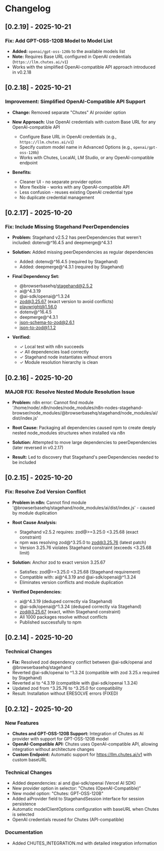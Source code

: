# Changelog

## [0.2.19] - 2025-10-21

### Fix: Add GPT-OSS-120B Model to Model List

- **Added:** `openai/gpt-oss-120b` to the available models list
- **Note:** Requires Base URL configured in OpenAI credentials (`https://llm.chutes.ai/v1`)
- Works with the simplified OpenAI-compatible API approach introduced in v0.2.18

## [0.2.18] - 2025-10-21

### Improvement: Simplified OpenAI-Compatible API Support

- **Change:** Removed separate "Chutes" AI provider option
- **New Approach:** Use OpenAI credentials with custom Base URL for any OpenAI-compatible API
  - Configure Base URL in OpenAI credentials (e.g., `https://llm.chutes.ai/v1`)
  - Specify custom model name in Advanced Options (e.g., `openai/gpt-oss-120b`)
  - Works with Chutes, LocalAI, LM Studio, or any OpenAI-compatible endpoint

- **Benefits:**
  - Cleaner UI - no separate provider option
  - More flexible - works with any OpenAI-compatible API
  - Less confusion - reuses existing OpenAI credential type
  - No duplicate credential management

## [0.2.17] - 2025-10-20

### Fix: Include Missing Stagehand PeerDependencies

- **Problem:** Stagehand v2.5.2 has peerDependencies that weren't included: dotenv@^16.4.5 and deepmerge@^4.3.1
- **Solution:** Added missing peerDependencies as regular dependencies
  - Added: dotenv@^16.4.5 (required by Stagehand)
  - Added: deepmerge@^4.3.1 (required by Stagehand)

- **Final Dependency Set:**
  - @browserbasehq/stagehand@2.5.2
  - ai@^4.3.19
  - @ai-sdk/openai@^1.3.24
  - zod@3.25.67 (exact version to avoid conflicts)
  - playwright@1.56.0
  - dotenv@^16.4.5
  - deepmerge@^4.3.1
  - json-schema-to-zod@2.6.1
  - json-to-zod@1.1.2

- **Verified:** 
  - ✓ Local test with n8n succeeds
  - ✓ All dependencies load correctly
  - ✓ Stagehand node instantiates without errors
  - ✓ Module resolution hierarchy is clean

## [0.2.16] - 2025-10-20

### MAJOR FIX: Resolve Nested Module Resolution Issue

- **Problem:** n8n error: Cannot find module '/home/node/.n8n/nodes/node_modules/n8n-nodes-stagehand-browser/node_modules/@browserbasehq/stagehand/node_modules/ai/dist/index.js'
- **Root Cause:** Packaging all dependencies caused npm to create deeply nested node_modules structures when installed via n8n

- **Solution:** Attempted to move large dependencies to peerDependencies (later reversed in v0.2.17)
- **Result:** Led to discovery that Stagehand's peerDependencies needed to be included

## [0.2.15] - 2025-10-20

### Fix: Resolve Zod Version Conflict

- **Problem in n8n:** Cannot find module '@browserbasehq/stagehand/node_modules/ai/dist/index.js' - caused by module duplication
- **Root Cause Analysis:**
  - Stagehand v2.5.2 requires: zod@>=3.25.0 <3.25.68 (exact constraint)
  - npm was resolving zod@^3.25.0 to zod@3.25.76 (latest patch)
  - Version 3.25.76 violates Stagehand constraint (exceeds <3.25.68 limit)
  
- **Solution:** Anchor zod to exact version 3.25.67
  - Satisfies: zod@>=3.25.0 <3.25.68 (Stagehand requirement)
  - Compatible with: ai@^4.3.19 and @ai-sdk/openai@^1.3.24
  - Eliminates version conflicts and module duplication

- **Verified Dependencies:**
  - ai@^4.3.19 (deduped correctly via Stagehand)
  - @ai-sdk/openai@^1.3.24 (deduped correctly via Stagehand)
  - zod@3.25.67 (exact, within Stagehand constraint)
  - All 1000 packages resolve without conflicts
  - Published successfully to npm

## [0.2.14] - 2025-10-20

### Technical Changes

- **Fix:** Resolved zod dependency conflict between @ai-sdk/openai and @browserbasehq/stagehand
- Reverted @ai-sdk/openai to ^1.3.24 (compatible with zod 3.25.x required by Stagehand)
- Reverted ai to ^4.3.19 (compatible with @ai-sdk/openai 1.3.24)
- Updated zod from ^3.25.76 to ^3.25.0 for compatibility
- Result: Installation without ERESOLVE errors (FIXED)

## [0.2.12] - 2025-10-20

### New Features

- **Chutes and GPT-OSS-120B Support:** Integration of Chutes as AI provider with support for GPT-OSS-120B model
- **OpenAI-Compatible API:** Chutes uses OpenAI-compatible API, allowing integration without architecture changes
- **Custom Endpoint:** Automatic support for https://llm.chutes.ai/v1 with custom baseURL

### Technical Changes

- Added dependencies: ai and @ai-sdk/openai (Vercel AI SDK)
- New provider option in selector: "Chutes (OpenAI-Compatible)"
- New model option: "Chutes: GPT-OSS-120B"
- Added aiProvider field to StagehandSession interface for session persistence
- Automatic modelClientOptions configuration with baseURL when Chutes is selected
- OpenAI credentials reused for Chutes (API-compatible)

### Documentation

- Added CHUTES_INTEGRATION.md with detailed integration information

